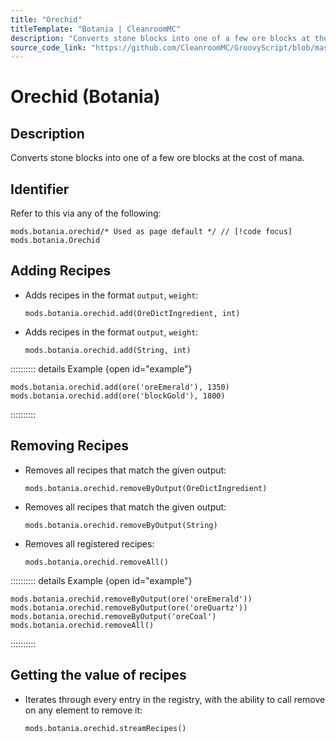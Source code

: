```yaml
---
title: "Orechid"
titleTemplate: "Botania | CleanroomMC"
description: "Converts stone blocks into one of a few ore blocks at the cost of mana."
source_code_link: "https://github.com/CleanroomMC/GroovyScript/blob/master/src/main/java/com/cleanroommc/groovyscript/compat/mods/botania/Orechid.java"
---
```


# Orechid (Botania)

## Description

Converts stone blocks into one of a few ore blocks at the cost of mana.

## Identifier

Refer to this via any of the following:

```groovy:no-line-numbers {1}
mods.botania.orechid/* Used as page default */ // [!code focus]
mods.botania.Orechid
```


## Adding Recipes

- Adds recipes in the format `output`, `weight`:

    ```groovy:no-line-numbers
    mods.botania.orechid.add(OreDictIngredient, int)
    ```

- Adds recipes in the format `output`, `weight`:

    ```groovy:no-line-numbers
    mods.botania.orechid.add(String, int)
    ```

:::::::::: details Example {open id="example"}
```groovy:no-line-numbers
mods.botania.orechid.add(ore('oreEmerald'), 1350)
mods.botania.orechid.add(ore('blockGold'), 1800)
```

::::::::::

## Removing Recipes

- Removes all recipes that match the given output:

    ```groovy:no-line-numbers
    mods.botania.orechid.removeByOutput(OreDictIngredient)
    ```

- Removes all recipes that match the given output:

    ```groovy:no-line-numbers
    mods.botania.orechid.removeByOutput(String)
    ```

- Removes all registered recipes:

    ```groovy:no-line-numbers
    mods.botania.orechid.removeAll()
    ```

:::::::::: details Example {open id="example"}
```groovy:no-line-numbers
mods.botania.orechid.removeByOutput(ore('oreEmerald'))
mods.botania.orechid.removeByOutput(ore('oreQuartz'))
mods.botania.orechid.removeByOutput('oreCoal')
mods.botania.orechid.removeAll()
```

::::::::::

## Getting the value of recipes

- Iterates through every entry in the registry, with the ability to call remove on any element to remove it:

    ```groovy:no-line-numbers
    mods.botania.orechid.streamRecipes()
    ```
